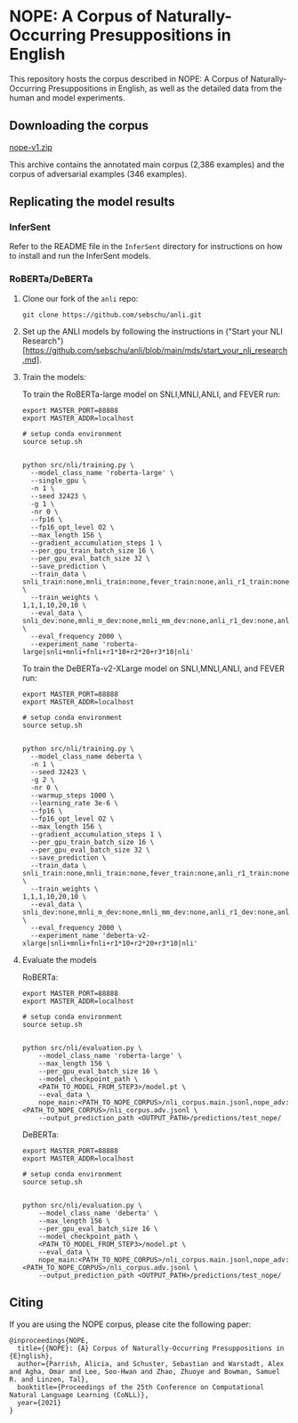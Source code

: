 # NOPE: A Corpus of Naturally-Occurring Presuppositions in English

This repository hosts the corpus described in NOPE: A Corpus of Naturally-Occurring Presuppositions in English, as well as the detailed data from the human and model experiments.

## Downloading the corpus


[nope-v1.zip](https://github.com/nyu-mll/nope/raw/main/annotated_corpus/nope-v1.zip)

This archive contains the annotated main corpus (2,386 examples) and the corpus of adversarial examples (346 examples). 

## Replicating the model results

### InferSent

Refer to the README file in the `InferSent` directory for instructions on how to install and run the InferSent models.

### RoBERTa/DeBERTa

1. Clone our fork of the `anli` repo:

    ```
    git clone https://github.com/sebschu/anli.git 
    ````

2. Set up the ANLI models by following the instructions in ("Start your NLI Research")[https://github.com/sebschu/anli/blob/main/mds/start_your_nli_research.md].

3. Train the models:



    To train the RoBERTa-large model on SNLI,MNLI,ANLI, and FEVER run:
    
    ```
    export MASTER_PORT=88888
    export MASTER_ADDR=localhost

    # setup conda environment
    source setup.sh


    python src/nli/training.py \
      --model_class_name 'roberta-large' \
      --single_gpu \
      -n 1 \
      --seed 32423 \
      -g 1 \
      -nr 0 \
      --fp16 \
      --fp16_opt_level O2 \
      --max_length 156 \
      --gradient_accumulation_steps 1 \
      --per_gpu_train_batch_size 16 \
      --per_gpu_eval_batch_size 32 \
      --save_prediction \
      --train_data \
    snli_train:none,mnli_train:none,fever_train:none,anli_r1_train:none,anli_r2_train:none,anli_r3_train:none \
      --train_weights \
    1,1,1,10,20,10 \
      --eval_data \
    snli_dev:none,mnli_m_dev:none,mnli_mm_dev:none,anli_r1_dev:none,anli_r2_dev:none,anli_r3_dev:none \
      --eval_frequency 2000 \
      --experiment_name 'roberta-large|snli+mnli+fnli+r1*10+r2*20+r3*10|nli'
    ```

    To train the DeBERTa-v2-XLarge model on SNLI,MNLI,ANLI, and FEVER run:
    
    ```
    export MASTER_PORT=88888
    export MASTER_ADDR=localhost

    # setup conda environment
    source setup.sh


    python src/nli/training.py \
      --model_class_name deberta \
      -n 1 \
      --seed 32423 \
      -g 2 \
      -nr 0 \
      --warmup_steps 1000 \
      --learning_rate 3e-6 \
      --fp16 \
      --fp16_opt_level O2 \
      --max_length 156 \
      --gradient_accumulation_steps 1 \
      --per_gpu_train_batch_size 16 \
      --per_gpu_eval_batch_size 32 \
      --save_prediction \
      --train_data \
    snli_train:none,mnli_train:none,fever_train:none,anli_r1_train:none,anli_r2_train:none,anli_r3_train:none \
      --train_weights \
    1,1,1,10,20,10 \
      --eval_data \
    snli_dev:none,mnli_m_dev:none,mnli_mm_dev:none,anli_r1_dev:none,anli_r2_dev:none,anli_r3_dev:none \
      --eval_frequency 2000 \
      --experiment_name 'deberta-v2-xlarge|snli+mnli+fnli+r1*10+r2*20+r3*10|nli'
    ```
    
4. Evaluate the models

    RoBERTa:

    ```
    export MASTER_PORT=88888
    export MASTER_ADDR=localhost

    # setup conda environment
    source setup.sh


    python src/nli/evaluation.py \
        --model_class_name 'roberta-large' \
        --max_length 156 \
        --per_gpu_eval_batch_size 16 \
        --model_checkpoint_path \
        <PATH_TO_MODEL_FROM_STEP3>/model.pt \
        --eval_data \
        nope_main:<PATH_TO_NOPE_CORPUS>/nli_corpus.main.jsonl,nope_adv:<PATH_TO_NOPE_CORPUS>/nli_corpus.adv.jsonl \
        --output_prediction_path <OUTPUT_PATH>/predictions/test_nope/
    
    ```
    
    DeBERTa:
    
    ```
    export MASTER_PORT=88888
    export MASTER_ADDR=localhost

    # setup conda environment
    source setup.sh


    python src/nli/evaluation.py \
        --model_class_name 'deberta' \
        --max_length 156 \
        --per_gpu_eval_batch_size 16 \
        --model_checkpoint_path \
        <PATH_TO_MODEL_FROM_STEP3>/model.pt \
        --eval_data \
        nope_main:<PATH_TO_NOPE_CORPUS>/nli_corpus.main.jsonl,nope_adv:<PATH_TO_NOPE_CORPUS>/nli_corpus.adv.jsonl \
        --output_prediction_path <OUTPUT_PATH>/predictions/test_nope/
    
    ```

## Citing

If you are using the NOPE corpus, please cite the following paper:

```
@inproceedings{NOPE,
  title={{NOPE}: {A} Corpus of Naturally-Occurring Presuppositions in {E}nglish},
  author={Parrish, Alicia, and Schuster, Sebastian and Warstadt, Alex and Agha, Omar and Lee, Soo-Hwan and Zhao, Zhuoye and Bowman, Samuel R. and Linzen, Tal},
  booktitle={Proceedings of the 25th Conference on Computational Natural Language Learning (CoNLL)},
  year={2021}
}
```

